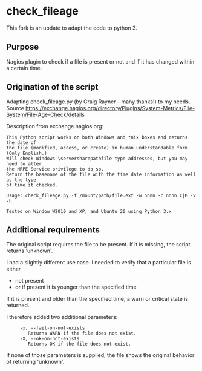# check_fileage
This fork is an update to adapt the code to python 3.
## Purpose

Nagios plugin to check if a file is present or not and if it has changed within a certain time.

## Origination of the script

Adapting check_fileage.py (by Craig Rayner - many thanks!) to my needs. Source https://exchange.nagios.org/directory/Plugins/System-Metrics/File-System/File-Age-Check/details

Description from exchange.nagios.org:

    This Python script works on both Windows and *nix boxes and returns the date of
    the file (modified, access, or create) in human understandable form. (Only English.)
    Will check Windows \serversharepathfile type addresses, but you may need to alter
    the NRPE Service privilege to do so. 
    Return the basename of the file with the time date information as well as the type
    of time it checked. 

    Usage: check_fileage.py -f /mount/path/file.ext -w nnnn -c nnnn C|M -V -h 

    Tested on Window W2010 and XP, and Ubuntu 20 using Python 3.x

## Additional requirements

The original script requires the file to be present. If it is missing, the script returns 'unknown'.

I had a slightly different use case. I needed to verify that a particular file is either

- not present
- or if present it is younger than the specified time

If it is present and older than the specified time, a warn or critical state is returned.

I therefore added two additional parameters:

         -x, --fail-on-not-exists
            Returns WARN if the file does not exist.
         -X, --ok-on-not-exists
            Returns OK if the file does not exist.
            
If none of those parameters is supplied, the file shows the original behavior of returning 'unknown'.

